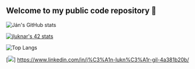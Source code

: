 ## Welcome to my public code repository 🗿

<!--
**janluknar/janluknar** is a ✨ _special_ ✨ repository because its `README.md` (this file) appears on your GitHub profile.

Here are some ideas to get you started:

- 🔭 I’m currently working on ...
- 🌱 I’m currently learning ...
- 👯 I’m looking to collaborate on ...
- 🤔 I’m looking for help with ...
- 💬 Ask me about ...
- 📫 How to reach me: ...
- 😄 Pronouns: ...
- ⚡ Fun fact: ...
-->

![Ján's GitHub stats](https://github-readme-stats.vercel.app/api?username=janluknar&hide=contribs,prs&theme=synthwave)

[![jluknar's 42 stats](https://badge42.herokuapp.com/api/stats/jluknar-?privacyEmail=true)](https://github.com/janluknar)

![Top Langs](https://github-readme-stats.vercel.app/api/top-langs/?username=janluknar&langs_count=7&layout=compact&hide=objective-c&theme=synthwave)

[<img src="https://img.shields.io/badge/LinkedIn-0077B5?style=for-the-badge&logo=linkedin&logoColor=white" />] https://www.linkedin.com/in/j%C3%A1n-lukn%C3%A1r-gil-4a381b20b/
